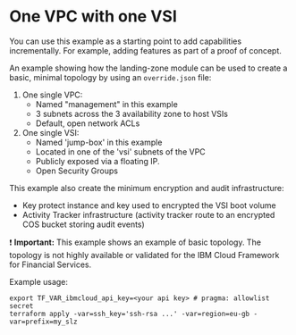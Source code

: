 # One VPC with one VSI

You can use this example as a starting point to add capabilities incrementally. For example, adding features as part of a proof of concept.

An example showing how the landing-zone module can be used to create a basic, minimal topology by using an `override.json` file:
1. One single VPC:
   - Named "management" in this example
   - 3 subnets across the 3 availability zone to host VSIs
   - Default, open network ACLs
2. One single VSI:
   - Named 'jump-box' in this example
   - Located in one of the 'vsi' subnets of the VPC
   - Publicly exposed via a floating IP.
   - Open Security Groups

This example also create the minimum encryption and audit infrastructure:
- Key protect instance and key used to encrypted the VSI boot volume
- Activity Tracker infrastructure (activity tracker route to an encrypted COS bucket storing audit events)

:exclamation: **Important:** This example shows an example of basic topology. The topology is not highly available or validated for the IBM Cloud Framework for Financial Services.

Example usage:
```
export TF_VAR_ibmcloud_api_key=<your api key> # pragma: allowlist secret
terraform apply -var=ssh_key='ssh-rsa ...' -var=region=eu-gb -var=prefix=my_slz
```
